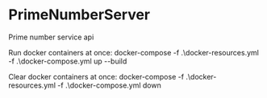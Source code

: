 # PrimeNumberServer
Prime number service api

Run docker containers at once:
docker-compose -f .\docker-resources.yml -f .\docker-compose.yml up --build

Clear docker containers at once:
docker-compose -f .\docker-resources.yml -f .\docker-compose.yml down